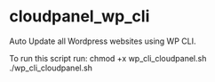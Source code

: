 # cloudpanel_wp_cli
Auto Update all Wordpress websites using WP CLI.

To run this script run:
chmod +x wp_cli_cloudpanel.sh
./wp_cli_cloudpanel.sh
